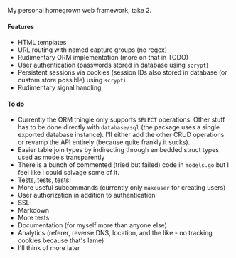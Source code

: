 My personal homegrown web framework, take 2.

#### Features

- HTML templates
- URL routing with named capture groups (no regex)
- Rudimentary ORM implementation (more on that in TODO)
- User authentication (passwords stored in database using `scrypt`)
- Persistent sessions via cookies (session IDs also stored in database (or custom store possible) using `scrypt`)
- Rudimentary signal handling

#### To do

- Currently the ORM thingie only supports `SELECT` operations. Other stuff has to be done directly with `database/sql` (the package uses a single exported database instance). I'll either add the other CRUD operations or revamp the API entirely (because quite frankly it sucks).
- Easier table join types by indirecting through embedded struct types used as models transparently
- There is a bunch of commented (tried but failed) code in `models.go` but I feel like I could salvage some of it.
- Tests, tests, tests!
- More useful subcommands (currently only `makeuser` for creating users)
- User authorization in addition to authentication
- SSL
- Markdown
- More tests
- Documentation (for myself more than anyone else)
- Analytics (referer, reverse DNS, location, and the like - no tracking cookies because that's lame)
- I'll think of more later
